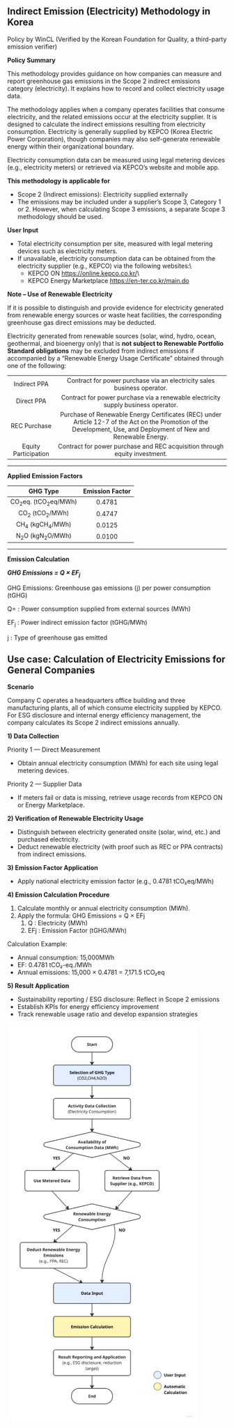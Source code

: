 ﻿## **Indirect Emission (Electricity) Methodology in Korea**

Policy by WinCL (Verified by the Korean Foundation for Quality, a third-party emission verifier)

**Policy Summary**

This methodology provides guidance on how companies can measure and report greenhouse gas emissions in the Scope 2 indirect emissions category (electricity). It explains how to record and collect electricity usage data.

The methodology applies when a company operates facilities that consume electricity, and the related emissions occur at the electricity supplier. It is designed to calculate the indirect emissions resulting from electricity consumption. Electricity is generally supplied by KEPCO (Korea Electric Power Corporation), though companies may also self-generate renewable energy within their organizational boundary.

Electricity consumption data can be measured using legal metering devices (e.g., electricity meters) or retrieved via KEPCO’s website and mobile app.

**This methodology is applicable for**

- <a name="_hlk205460590"></a><a name="_hlk205460499"></a>Scope 2 (Indirect emissions): Electricity supplied externally
- The emissions may be included under a supplier’s Scope 3, Category 1 or 2. However, when calculating Scope 3 emissions, a separate Scope 3 methodology should be used.

**User Input**

- Total electricity consumption per site, measured with legal metering devices such as electricity meters.
- If unavailable, electricity consumption data can be obtained from the electricity supplier (e.g., KEPCO) via the following websites:\
  - KEPCO ON <https://online.kepco.co.kr/>\
  - KEPCO Energy Marketplace <https://en-ter.co.kr/main.do>

**Note – Use of Renewable Electricity**

If it is possible to distinguish and provide evidence for electricity generated from renewable energy sources or waste heat facilities, the corresponding greenhouse gas direct emissions may be deducted.

Electricity generated from renewable sources (solar, wind, hydro, ocean, geothermal, and bioenergy only) that is **not subject to Renewable Portfolio Standard obligations** may be excluded from indirect emissions if accompanied by a “Renewable Energy Usage Certificate” obtained through one of the following:

|                      |                                                                                                                                                                     |
| :------------------: | :-----------------------------------------------------------------------------------------------------------------------------------------------------------------: |
|     Indirect PPA     |                                               Contract for power purchase via an electricity sales business operator.                                               |
|      Direct PPA      |                                          Contract for power purchase via a renewable electricity supply business operator.                                          |
|     REC Purchase     | Purchase of Renewable Energy Certificates (REC) under Article 12-7 of the Act on the Promotion of the Development, Use, and Deployment of New and Renewable Energy. |
| Equity Participation |                                             Contract for power purchase and REC acquisition through equity investment.                                              |

---

**Applied Emission Factors**

|                 GHG Type                  | Emission Factor |
| :---------------------------------------: | :-------------: |
| CO<sub>2</sub>eq. (tCO<sub>2</sub>eq/MWh) |     0\.4781     |
|   CO<sub>2</sub> (tCO<sub>2</sub>/MWh)    |     0\.4747     |
|   CH<sub>4</sub> (kgCH<sub>4</sub>/MWh)   |     0\.0125     |
|   N<sub>2</sub>O (kgN<sub>2</sub>O/MWh)   |     0\.0100     |

---

**Emission Calculation**

 <p><b><i>GHG Emissions = Q × EF<sub>j</sub></i></b></p><p>GHG Emissions: Greenhouse gas emissions (j) per power consumption (tGHG)</p><p>Q= : Power consumption supplied from external sources (MWh)</p><p>EF<sub>j</sub> : Power indirect emission factor (tGHG/MWh)</p><p>j : Type of greenhouse gas emitted</p>

## Use case: Calculation of Electricity Emissions for General Companies

**Scenario**

Company C operates a headquarters office building and three manufacturing plants, all of which consume electricity supplied by KEPCO. For ESG disclosure and internal energy efficiency management, the company calculates its Scope 2 indirect emissions annually.

**1) Data Collection**

Priority 1 — Direct Measurement

- Obtain annual electricity consumption (MWh) for each site using legal metering devices.

Priority 2 — Supplier Data

- If meters fail or data is missing, retrieve usage records from KEPCO ON or Energy Marketplace.

**2) Verification of Renewable Electricity Usage**

- Distinguish between electricity generated onsite (solar, wind, etc.) and purchased electricity.
- Deduct renewable electricity (with proof such as REC or PPA contracts) from indirect emissions.

**3) Emission Factor Application**

- Apply national electricity emission factor (e.g., 0.4781 tCO₂eq/MWh)

**4) Emission Calculation Procedure**

1. Calculate monthly or annual electricity consumption (MWh).
1. Apply the formula: GHG Emissions = Q × EFj
   1. Q : Electricity (MWh)
   1. EFj : Emission Factor (tGHG/MWh)

Calculation Example:

- Annual consumption: 15,000MWh
- EF: 0.4781 tCO₂-eq./MWh
- Annual emissions: 15,000 × 0.4781 = 7,171.5 tCO₂eq

**5) Result Application**

- Sustainability reporting / ESG disclosure: Reflect in Scope 2 emissions
- Establish KPIs for energy efficiency improvement
- Track renewable usage ratio and develop expansion strategies

![텍스트, 도표, 스크린샷, 라인이(가) 표시된 사진자동 생성된 설명](image_3.png)
